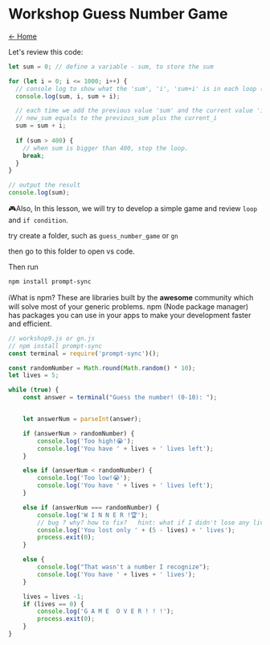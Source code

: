 
# Workshop Guess Number Game

[<- Home](README.md)

Let's review this code:
```js
let sum = 0; // define a variable - sum, to store the sum

for (let i = 0; i <= 1000; i++) {
  // console log to show what the 'sum', 'i', 'sum+i' is in each loop (this is only for debugging)
  console.log(sum, i, sum + i);

  // each time we add the previous value 'sum' and the current value 'i', to get a sum
  // new_sum equals to the previous_sum plus the current_i
  sum = sum + i;
  
  if (sum > 400) {
    // when sum is bigger than 400, stop the loop.
    break;
  }
}

// output the result
console.log(sum);
```


🎮Also, In this lesson, we will try to develop a simple game and review ```loop``` and ```if condition```.


try create a folder, such as ```guess_number_game```  or ```gn```

then go to this folder to open vs code.

Then run 

```bash
npm install prompt-sync
```

ℹ️What is npm?
These are libraries built by the **awesome** community which will solve most of your generic problems. npm (Node package manager) has packages you can use in your apps to make your development faster and efficient.



```js
// workshop9.js or gn.js
// npm install prompt-sync
const terminal = require('prompt-sync')();

const randomNumber = Math.round(Math.random() * 10);
let lives = 5;

while (true) {
    const answer = terminal("Guess the number! (0-10): ");


    let answerNum = parseInt(answer);

    if (answerNum > randomNumber) {
        console.log('Too high!😭');
        console.log('You have ' + lives + ' lives left');
    }

    else if (answerNum < randomNumber) {
        console.log('Too low!😭');
        console.log('You have ' + lives + ' lives left');
    }

    else if (answerNum === randomNumber) {
        console.log('W I N N E R !🏆');
        // bug ? why? how to fix?   hint: what if I didn't lose any lives?
        console.log('You lost only ' + (5 - lives) + ' lives');
        process.exit(0);
    }

    else {
        console.log("That wasn't a number I recognize");
        console.log('You have ' + lives + ' lives');
    }

    lives = lives -1;
    if (lives == 0) {
        console.log('G A M E  O V E R ! ! !');
        process.exit(0);
    }
}
```
